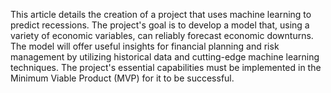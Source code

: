 This article details the creation of a project that uses machine learning to predict recessions. The project's goal is to develop a model that, using a variety of economic variables, can reliably forecast economic downturns. The model will offer useful insights for financial planning and risk management by utilizing historical data and cutting-edge machine learning techniques. The project's essential capabilities must be implemented in the Minimum Viable Product (MVP) for it to be successful.
